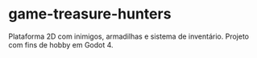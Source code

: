 # game-treasure-hunters
Plataforma 2D com inimigos, armadilhas e sistema de inventário. Projeto com fins de hobby em Godot 4.

